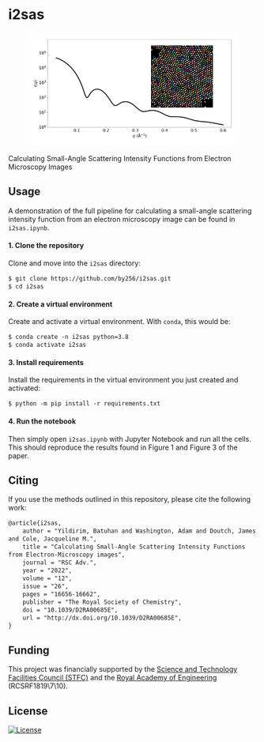 # i2sas

<p style="text-align:center;">
    <img src="./toc.png" height="230">
</p>

Calculating Small-Angle Scattering Intensity Functions from Electron Microscopy Images

## Usage

A demonstration of the full pipeline for calculating a small-angle scattering intensity function from an electron microscopy image can be found in `i2sas.ipynb`.

#### 1. Clone the repository

Clone and move into the `i2sas` directory:

    $ git clone https://github.com/by256/i2sas.git
    $ cd i2sas

#### 2. Create a virtual environment

Create and activate a virtual environment. With `conda`, this would be:


    $ conda create -n i2sas python=3.8
    $ conda activate i2sas

#### 3. Install requirements

Install the requirements in the virtual environment you just created and activated:

    $ python -m pip install -r requirements.txt

#### 4. Run the notebook

Then simply open `i2sas.ipynb` with Jupyter Notebook and run all the cells. This should reproduce the results found in Figure 1 and Figure 3 of the paper.

## Citing

If you use the methods outlined in this repository, please cite the following work:

```
@article{i2sas,
    author = "Yildirim, Batuhan and Washington, Adam and Doutch, James and Cole, Jacqueline M.",
    title = "Calculating Small-Angle Scattering Intensity Functions from Electron-Microscopy images",
    journal = "RSC Adv.",
    year = "2022",
    volume = "12",
    issue = "26",
    pages = "16656-16662",
    publisher = "The Royal Society of Chemistry",
    doi = "10.1039/D2RA00685E",
    url = "http://dx.doi.org/10.1039/D2RA00685E",
}
```

## Funding

This project was financially supported by the [Science and Technology Facilities Council (STFC)](https://stfc.ukri.org/) and the [Royal Academy of Engineering](https://www.raeng.org.uk/) (RCSRF1819\7\10).


## License

[![License](http://img.shields.io/:license-mit-blue.svg?style=flat-square)](http://badges.mit-license.org)
